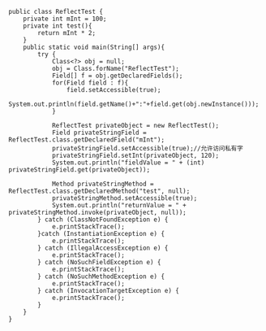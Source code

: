 


	public class ReflectTest {
	    private int mInt = 100;
	    private int test(){
	        return mInt * 2;
	    }
	    public static void main(String[] args){
	        try {
	            Class<?> obj = null;
	            obj = Class.forName("ReflectTest");
	            Field[] f = obj.getDeclaredFields();
	            for(Field field : f){
	                field.setAccessible(true);
	                System.out.println(field.getName()+":"+field.get(obj.newInstance()));
	            }
	
	            ReflectTest privateObject = new ReflectTest();
	            Field privateStringField = ReflectTest.class.getDeclaredField("mInt");
	            privateStringField.setAccessible(true);//允许访问私有字
	            privateStringField.setInt(privateObject, 120);
	            System.out.println("fieldValue = " + (int) privateStringField.get(privateObject));
	
	            Method privateStringMethod = ReflectTest.class.getDeclaredMethod("test", null);
	            privateStringMethod.setAccessible(true);
	            System.out.println("returnValue = " + privateStringMethod.invoke(privateObject, null));
	        } catch (ClassNotFoundException e) {
	            e.printStackTrace();
	        }catch (InstantiationException e) {
	            e.printStackTrace();
	        } catch (IllegalAccessException e) {
	            e.printStackTrace();
	        } catch (NoSuchFieldException e) {
	            e.printStackTrace();
	        } catch (NoSuchMethodException e) {
	            e.printStackTrace();
	        } catch (InvocationTargetException e) {
	            e.printStackTrace();
	        }
	    }
	}
